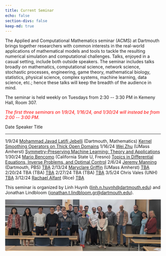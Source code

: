 ```yaml
---
title: Current Seminar
echo: false
section-divs: false
keep-md: true
---
```



The Applied and Computational Mathematics seminar (ACMS) at Dartmouth brings together researchers with common interests in the real-world applications of mathematical models and tools to tackle the resulting numerical simulation and computational challenges. Talks, enjoyed in a casual setting, include both outside speakers. The seminar includes talks broadly on mathematics, computational science, network science, stochastic processes, engineering, game theory, mathematical biology, statistics, physical science, complex systems, machine learning, data science, etc.; hence these talks will keep the breadth of the audience in mind.

The seminar is held weekly on Tuesdays from 2:30 -- 3:30 PM in Kemeny Hall, Room 307.

<span style="color:red">*The first three seminars on 1/9/24, 1/16/24, and 1/30/24 will instead be from 2:00 -- 3:00 PM.*</span>

<!-- This cell looks through the seminar_talks YAML file and generates the current seminar schedule. -->

Date     Speaker                                                                                                              Title
-------  -------------------------------------------------------------------------------------------------------------------  ---------------------------------------------------------------------------------------------------------
1/9/24   [Mohammad Javad Latifi Jebelli](https://math.dartmouth.edu/~mjebelli/) (Dartmouth, Mathematics)                      [Kernel Smoothing Operators on Thick Open Domains](/seminar_pages/JebelliW24.html)
1/16/24  [Wei Zhu](https://www.umass.edu/mathematics-statistics/directory/faculty/wei-zhu) (UMass Amherst)                    [Symmetry-Preserving Machine Learning: Theory and Applications](/seminar_pages/ZhuW24.html)
1/30/24  [Mario Bencomo](https://csm.fresnostate.edu/math/faculty-staff/resident/mbencomo.html) (California State U, Fresno)  [Topics in Differential Equations, Inverse Problems, and Optimal Control](/seminar_pages/BencomoW24.html)
2/6/24   [Jeremy Manning](https://pbs.dartmouth.edu/people/jeremy-r-manning) (Dartmouth, PBS)                                 [TBA](/seminar_pages/ManningW24.html)
2/13/24  [Maryclare Griffin](https://maryclare.github.io/) (UMass Amherst)                                                    [TBA](/seminar_pages/GriffinW24.html)
2/20/24  TBA (TBA)                                                                                                            [TBA](/seminar_pages/TBA3W24.html)
2/27/24  TBA (TBA)                                                                                                            [TBA](/seminar_pages/TBA4W24.html)
3/5/24   Chris Vales (UNH)                                                                                                    [TBA](/seminar_pages/ValesW24.html)
3/12/24  [Rachael Alfant](https://rachaelalfant.github.io/) (Rice)                                                            [TBA](/seminar_pages/AlfantW24.html)


This seminar is organized by Linh Huynh (linh.n.huynh@dartmouth.edu) and Jonathan Lindbloom (jonathan.t.lindbloom.gr@dartmouth.edu).

![](acms_banner.JPG)

